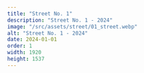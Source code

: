 ```yaml
---
title: "Street No. 1"
description: "Street No. 1 - 2024"
image: "/src/assets/street/01_street.webp"
alt: "Street No. 1 - 2024"
date: 2024-01-01
order: 1
width: 1920
height: 1537
---
```

